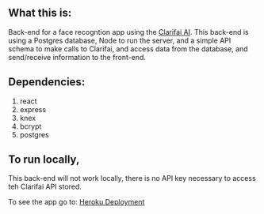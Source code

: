 ## What this is:
Back-end for a face recogntion app using the [Clarifai AI](https://www.clarifai.com/). This back-end is using a Postgres database, Node to run the server, and a simple API schema to make calls to Clarifai, and access data from the database, and send/receive information to the front-end.

## Dependencies:
1. react
2. express
3. knex
4. bcrypt
5. postgres

## To run locally,
This back-end will not work locally, there is no API key necessary to access teh Clarifai API stored.

To see the app go to: [Heroku Deployment](https://facerecognitionfrontend.herokuapp.com/)
